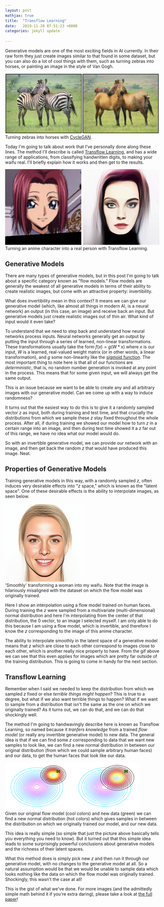 ```yaml
---
layout: post
mathjax: true
title:  "Transflow Learning"
date:   2019-11-28 07:51:23 +0000
categories: jekyll update

---
```


Generative models are one of the most exciting fields in AI currently. In their raw form they just create images similar to that found in some dataset, but you can also do a lot of cool things with them, such as turning zebras into horses, or painting an image in the style of Van Gogh.


<div class="imgcap">
<img src="/assets/transflow/cyclegan.png">
<div class="thecap">Turning zebras into horses with <a href='https://arxiv.org/abs/1703.10593'>CycleGAN</a>.</div>
</div>

Today I'm going to talk about work that I've personally done along these lines. The method I'll describe is called <a href='https://arxiv.org/abs/1911.13270'>Transflow Learning</a>, and has a wide range of applications, from classifying handwritten digits, to making your waifu real. I'll briefly explain how it works and then get to the results.

<div class="imgcap">
<img src="/assets/transflow/cherrypicked.png">
<div class="thecap">Turning an anime character into a real person with Transflow Learning.</div>
</div>

## Generative Models

There are many types of generative models, but in this post I'm going to talk about a specific category known as "flow models." Flow models are generally the weakest of all generative models in terms of their ability to create realistic images, but come with an attractive property: invertibility.

What does invertibility mean in this context? It means we can give our generative model (which, like almost all things in modern AI, is a neural network) an output (in this case, an image) and receive back an input. But generative models just create realistic images out of thin air. What kind of input would it even take?

To understand that we need to step back and understand how neural networks process inputs. Neural networks generally get an output by putting the input through a series of learned, non-linear transformations. These transformations usually take the form $f(x) = g(W * x)$ where $x$ is our input, $W$ is a learned, real-valued weight matrix (or in other words, a linear transformation), and $g$ some non-linearity like the <a href='https://en.wikipedia.org/wiki/Sigmoid_function'>sigmoid function</a>. The most important thing to note here is that all of our functions are <i>deterministic</i>, that is, no random number generation is invoked at any point in the process. This means that for some given input, we will always get the same output.

This is an issue because we want to be able to create any and all arbitrary images with our generative model. Can we come up with a way to induce randomness?

It turns out that the easiest way to do this is to give it a randomly sampled vector $z$ as input, both during training and test time, and that crucially the distributions from which we sample these $z$ stay fixed throughout the whole process. After all, if during training we showed our model how to turn $z$ in a certain range into an image, and then during test time showed it a $z$ far out of this range, we have no idea what our model would do.

So with an invertible generative model, we can provide our network with an image, and then get back the random $z$ that would have produced this image. Neat.

## Properties of Generative Models

Training generative models in this way, with a randomly sampled $z$, often induces very desirable effects into "$z$ space," which is known as the "latent space". One of these desirable effects is the ability to interpolate images, as seen below.

<div class="imgcap">
<img src="/assets/transflow/magnitude.gif">
<div class="thecap">'Smoothly' transforming a woman into my waifu. Note that the image is hilariously misaligned with the dataset on which the flow model was originally trained.</div>
</div>

Here I show an interpolation using a flow model trained on human faces. During training the $z$ were sampled from a multivariate (multi-dimensional) normal distribution and here I'm interpolating from the center of that distribution, the 0 vector, to an image I selected myself. I am only able to do this because I am using a flow model, which is invertible, and therefore I know the $z$ corresponding to the image of this anime character.

The ability to interpolate smoothly in the latent space of a generative model means that $z$ which are close to each other correspond to images close to each other, which is another really nice property to have. From the gif above we can see that this even applies for images which are pretty far outside of the training distribution. This is going to come in handy for the next section.

## Transflow Learning

Remember when I said we needed to keep the distribution from which we sampled $z$ fixed or else <i>terrible things might happen</i>? This is true to a degree, but what if we also want terrible things to happen? What if we want to sample from a distribution that isn't the same as the one on which we originally trained? As it turns out, we can do that, and we can do that shockingly well.

The method I'm going to handwavingly describe here is known as Transflow Learning, so named because it <i>tranfers knowledge</i> from a trained <i>flow model</i> (or really any invertible generative model) to new data. The general idea is that if we can find some $z$ corresponding to data that we want new samples to look like, we can find a new normal distribution in between our original distribution (from which we could sample arbitrary human faces) and our data, to get the human faces that look like our data.

<div class="imgcap">
<img src="/assets/transflow/gaussians.png">
<div class="thecap">Given our original flow model (cool colors) and new data (green) we can find a new normal distribution (hot colors) which gives samples in between the distribution on which we originally trained our model, and our new data.</div>
</div>

This idea is really simple (so simple that just the picture above basically tells you everything you need to know). But it turned out that this simple idea leads to some surprisingly powerful conclusions about generative models and the richness of their latent spaces.

What this method does is simply pick new $z$ and then run it through our generative model, with no changes to the generative model at all. So a natural assumption would be that we would be unable to sample data which looks nothing like the data on which the flow model was originally trained. Shockingly, this wasn't the case at all!



This is the gist of what we've done. For more images (and the admittedly simple math behind it if you're extra daring), please take a look at <a href='https://arxiv.org/abs/1911.13270'>the full paper</a>!
